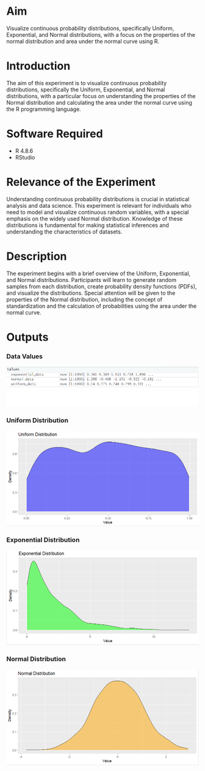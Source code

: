 # Aim

Visualize continuous probability distributions, specifically Uniform, Exponential, and Normal distributions, with a focus on the properties of the normal distribution and area under the normal curve using R.

# Introduction

The aim of this experiment is to visualize continuous probability distributions, specifically the Uniform, Exponential, and Normal distributions, with a particular focus on understanding the properties of the Normal distribution and calculating the area under the normal curve using the R programming language.

# Software Required

- R 4.8.6
- RStudio

# Relevance of the Experiment

Understanding continuous probability distributions is crucial in statistical analysis and data science. This experiment is relevant for individuals who need to model and visualize continuous random variables, with a special emphasis on the widely used Normal distribution. Knowledge of these distributions is fundamental for making statistical inferences and understanding the characteristics of datasets.

# Description

The experiment begins with a brief overview of the Uniform, Exponential, and Normal distributions. Participants will learn to generate random samples from each distribution, create probability density functions (PDFs), and visualize the distributions. Special attention will be given to the properties of the Normal distribution, including the concept of standardization and the calculation of probabilities using the area under the normal curve.

# Outputs

### Data Values

![Values](./output1.png)

### Uniform Distribution

![Uniform Distribution](./output2.png)

### Exponential Distribution

![Exponential Distribution](./output3.png)

### Normal Distribution

![Normal Distribution](./output4.png)
